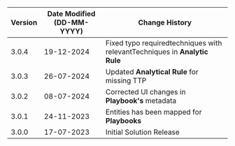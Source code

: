 | **Version** | **Date Modified (DD-MM-YYYY)** | **Change History**                          |
|-------------|--------------------------------|---------------------------------------------|
| 3.0.4       | 19-12-2024                     | Fixed typo requiredtechniques with relevantTechniques in **Analytic Rule**    |
| 3.0.3       | 26-07-2024                     | Updated **Analytical Rule** for missing TTP |
| 3.0.2       | 08-07-2024                     | Corrected UI changes in **Playbook's** metadata  |
| 3.0.1       | 24-11-2023                     | Entities has been mapped for **Playbooks**  |
| 3.0.0       | 17-07-2023                     | Initial Solution Release                    |
